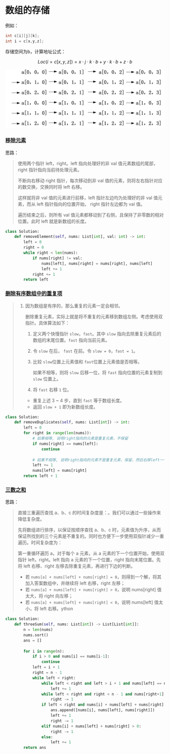 # 数组的存储

例如：

```cpp
int c[i][j][k];
int i = c[x,y,z];
```

存储空间为b，计算地址公式：

$$
Loc(i=c[x,y,z])=x \cdot j \cdot k \cdot b+y\cdot k\cdot b+ z\cdot b
$$

![img](pics/2022-02-15-20-23-00-image.png)

### [移除元素](https://tianchi.aliyun.com/oj/problems/aehayfm87hpoizhs?spm=5176.15228502.0.0.30a279bft1p7vl)

思路：

> 使用两个指针 left，right。left 指向处理好的非 val 值元素数组的尾部，right 指针指向当前待处理元素。
>
> 不断向右移动 right 指针，每次移动到非 val 值的元素，则将左右指针对应的数交换，交换同时将 left 右移。
>
> 这样就将非 val 值的元素进行前移，left 指针左边均为处理好的非 val 值元素，而从 left 指针指向的位置开始， right 指针左边都为 val 值。
>
> 遍历结束之后，则所有 val 值元素都移动到了右侧，且保持了非零数的相对位置。此时 left 就是新数组的长度。

```python
class Solution:
    def removeElement(self, nums: List[int], val: int) -> int:
        left = 0
        right = 0
        while right < len(nums):
            if nums[right] != val:
                nums[left], nums[right] = nums[right], nums[left]
                left += 1
            right += 1
        return left
```

### [删除有序数组中的重复项](https://leetcode-cn.com/problems/remove-duplicates-from-sorted-array/)

> 1. 因为数组是有序的，那么重复的元素一定会相邻。
>
>    删除重复元素，实际上就是将不重复的元素移到数组左侧。考虑使用双指针。具体算法如下：
>
>    1. 定义两个快慢指针 `slow`，`fast`。其中 `slow` 指向去除重复元素后的数组的末尾位置。`fast` 指向当前元素。
>
>    2. 令 `slow` 在后， `fast` 在前。令 `slow = 0`，`fast = 1`。
>
>    3. 比较 `slow`位置上元素值和 `fast`位置上元素值是否相等。
>
>       如果不相等，则将 `slow` 后移一位，将 `fast` 指向位置的元素复制到 `slow` 位置上。
>
>    4. 将 `fast` 右移 `1` 位。
>
>    - 重复上述 3 ~ 4 步，直到 `fast` 等于数组长度。
>    - 返回 `slow + 1` 即为新数组长度。

```py
class Solution:
    def removeDuplicates(self, nums: List[int]) -> int:
        left = 0
        for right in range(len(nums)):
            # 如果相等, 说明right指向的元素是重复元素，不保留
            if nums[right] == nums[left]:
                continue

            # 如果不相等, 说明right指向的元素不是重复元素，保留，然后右移left一个单位，再把right的值赋给left
            left += 1
            nums[left] = nums[right]
        return left + 1
```

### [三数之和](https://leetcode-cn.com/problems/3sum/)

思路：

> 直接三重遍历查找 a、b、c 的时间复杂度是：。我们可以通过一些操作来降低复杂度。
>
> 先将数组进行排序，以保证按顺序查找 a、b、c 时，元素值为升序，从而保证所找到的三个元素是不重复的。同时也方便下一步使用双指针减少一重遍历。时间复杂度为：
>
> 第一重循环遍历 a，对于每个 a 元素，从 a 元素的下一个位置开始，使用双指针 left，right。left 指向 a 元素的下一个位置，right 指向末尾位置。先将 left 右移、right 左移去除重复元素，再进行下边的判断。
>
> - 若 `nums[a] + nums[left] + nums[right] = 0`，则得到一个解，将其加入答案数组中，并继续将 left 右移，right 左移；
> - 若 `nums[a] + nums[left] + nums[right] > 0`，说明 nums[right] 值太大，将 right 向左移；
> - 若 `nums[a] + nums[left] + nums[right] < 0`，说明 nums[left] 值太小，将 left 右移。ython

```python
class Solution:
    def threeSum(self, nums: List[int]) -> List[List[int]]:
        n = len(nums)
        nums.sort()
        ans = []

        for i in range(n):
            if i > 0 and nums[i] == nums[i-1]:
                continue
            left = i + 1
            right = n - 1
            while left < right:
                while left < right and left > i + 1 and nums[left] == nums[left-1]:
                    left += 1
                while left < right and right < n - 1 and nums[right+1] == nums[right]:
                    right -= 1
                if left < right and nums[i] + nums[left] + nums[right] == 0:
                    ans.append([nums[i], nums[left], nums[right]])
                    left += 1
                    right -= 1
                elif nums[i] + nums[left] + nums[right] > 0:
                    right -= 1
                else:
                    left += 1
        return ans
```

